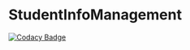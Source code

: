 # StudentInfoManagement
[![Codacy Badge](https://api.codacy.com/project/badge/Grade/efe14e28c01445feab5304e0e342aded)](https://app.codacy.com/manual/Sourish-Mukherjee/StudentInfoManagement?utm_source=github.com&utm_medium=referral&utm_content=Sourish-Mukherjee/StudentInfoManagement&utm_campaign=Badge_Grade_Settings)
